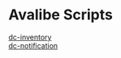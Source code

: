 # Avalibe Scripts
[dc-inventory](https://github.com/DanielCzerniejewicz/dc-scripts/tree/dc-inventory) <br>
[dc-notification](https://github.com/DanielCzerniejewicz/dc-scripts/tree/dc-notification)
